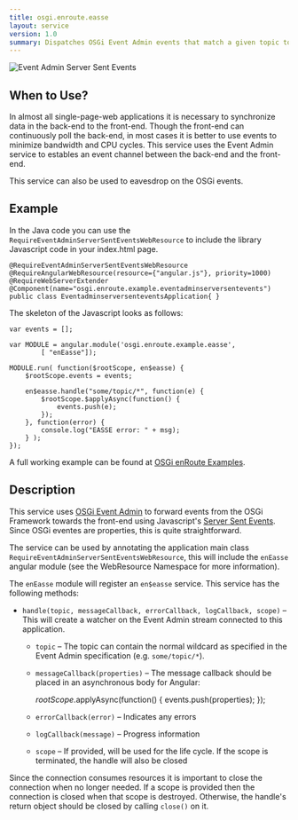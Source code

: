 ```yaml
---
title: osgi.enroute.easse
layout: service
version: 1.0
summary: Dispatches OSGi Event Admin events that match a given topic to the front-end using Javascript's Server Sent Events
---
```


![Event Admin Server Sent Events](/img/services/osgi.enroute.easse.overview.png)

## When to Use?

In almost all single-page-web applications it is necessary to synchronize data in the back-end to the front-end. Though the front-end can continuously poll the back-end, in most cases it is better to use events to minimize bandwidth and CPU cycles. This service uses the Event Admin service to estables an event channel between the back-end and the front-end.

This service can also be used to eavesdrop on the OSGi events.

## Example

In the Java code you can use the `RequireEventAdminServerSentEventsWebResource` to include the library Javascript code in your index.html page.

	@RequireEventAdminServerSentEventsWebResource
	@RequireAngularWebResource(resource={"angular.js"}, priority=1000)
	@RequireWebServerExtender
	@Component(name="osgi.enroute.example.eventadminserversentevents")
	public class EventadminserversenteventsApplication{ }

The skeleton of the Javascript looks as follows:

	var events = [];

	var MODULE = angular.module('osgi.enroute.example.easse',
			[ "enEasse"]);

	MODULE.run( function($rootScope, en$easse) {
		$rootScope.events = events;
		
		en$easse.handle("some/topic/*", function(e) {
			$rootScope.$applyAsync(function() {
				events.push(e);
			});
		}, function(error) {
			console.log("EASSE error: " + msg);
		} );
	});

A full working example can be found at [OSGi enRoute Examples][easseexample].
 
## Description

This service uses [OSGi Event Admin][ea] to forward events from the OSGi Framework towards the front-end using Javascript's [Server Sent Events][sse]. Since OSGi eventes are properties, this is quite straightforward.

The service can be used by annotating the application main class  `RequireEventAdminServerSentEventsWebResource`, this will include the `enEasse` angular module (see the WebResource Namespace for more information).

The `enEasse` module will register an `en$easse` service. This service has the following methods:

* `handle(topic, messageCallback, errorCallback, logCallback, scope)` – This will create a watcher on the Event Admin stream connected to this application. 
	* `topic` – The topic can contain the normal wildcard as specified in the Event Admin specification (e.g. `some/topic/*`). 
	* `messageCallback(properties)` – The message callback should be placed in an asynchronous body for Angular:
		
		$rootScope.$applyAsync(function() {
				events.push(properties);
		});
	* `errorCallback(error)` – Indicates any errors
	* `logCallback(message)` – Progress information
	* `scope` – If provided, will be used for the life cycle. If the scope is terminated, the handle will also be closed

Since the connection consumes resources it is important to close the connection when no longer needed. If a scope is provided then the connection is closed when that scope is destroyed. Otherwise, the handle's return object should be closed by calling `close()` on it.
 
[ea]: http://enroute.osgi.org/services/org.osgi.service.event.html
[easseexample]: https://github.com/osgi/osgi.enroute.examples/tree/master/osgi.enroute.examples.easse.application
[sse]: http://www.w3schools.com/html/html5_serversentevents.asp

